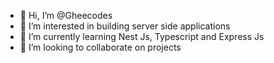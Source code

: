 - 👋 Hi, I’m @Gheecodes
- 👀 I’m interested in building server side applications
- 🌱 I’m currently learning Nest Js, Typescript and Express Js
- 💞️ I’m looking to collaborate on projects 


<!---
Gheecodes/Gheecodes is a ✨ special ✨ repository because its `README.md` (this file) appears on your GitHub profile.
You can click the Preview link to take a look at your changes.
--->
